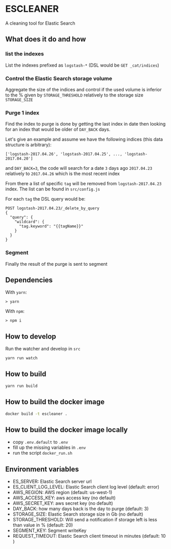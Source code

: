 # ESCLEANER

A cleaning tool for Elastic Search

## What does it do and how

### list the indexes

List the indexes prefixed as `logstash-*` (DSL would be `GET _cat/indices`)

### Control the Elastic Search storage volume

Aggregate the size of the indices and control if the used volume is inferior to the % given by `STORAGE_THRESHOLD` relatively to the storage size `STORAGE_SIZE`

### Purge 1 index

Find the index to purge is done by getting the last index in date then looking for an index 
that would be older of `DAY_BACK` days.

Let's give an example and assume we have the following indices (this data structure is arbitrary):

```
['logstash-2017.04.26', 'logstash-2017.04.25', ..., 'logstash-2017.04.20']
```
and `DAY_BACK=3`, the code will search for a date `3` days ago `2017.04.23` 
relatively to `2017.04.26` which is the most recent index

From there a list of specific `tag` will be removed from `logstash-2017.04.23` index. The list can be found in `src/config.js`

For each `tag` the DSL query would be:

```
POST logstash-2017.04.23/_delete_by_query
{
  "query": {
    "wildcard": {
      "tag.keyword": "{{tagName}}"
    }
  }
}
```

### Segment

Finally the result of the purge is sent to segment

## Dependencies

With `yarn`:

```
> yarn
```

With `npm`:

```
> npm i
```

## How to develop

Run the watcher and develop in `src`

```bash
yarn run watch
```

## How to build 

```bash
yarn run build
```

## How to build the docker image

```bash
docker build -t escleaner .
```

## How to build the docker image locally

- copy `.env.default` to `.env`
- fill up the missing variables in `.env`
- run the script `docker_run.sh`

## Environment variables

 - ES_SERVER: Elastic Search server url
 - ES_CLIENT_LOG_LEVEL: Elastic Search client log level (default: error)
 - AWS_REGION: AWS region (default: us-west-1)
 - AWS_ACCESS_KEY: aws access key (no default)
 - AWS_SECRET_KEY: aws secret key (no default)
 - DAY_BACK: how many days back is the day to purge (default: 3)
 - STORAGE_SIZE: Elastic Search storage size in Gb (no default)
 - STORAGE_THRESHOLD: Will send a notification if storage left is less than value in % (default: 20)
 - SEGMENT_KEY: Segment writeKey
 - REQUEST_TIMEOUT: Elastic Search client timeout in minutes (default: 10 )

